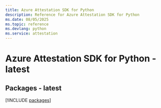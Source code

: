 ```yaml
---
title: Azure Attestation SDK for Python
description: Reference for Azure Attestation SDK for Python
ms.date: 08/05/2025
ms.topic: reference
ms.devlang: python
ms.service: attestation
---
```

# Azure Attestation SDK for Python - latest
## Packages - latest
[!INCLUDE [packages](attestation-index.md)]